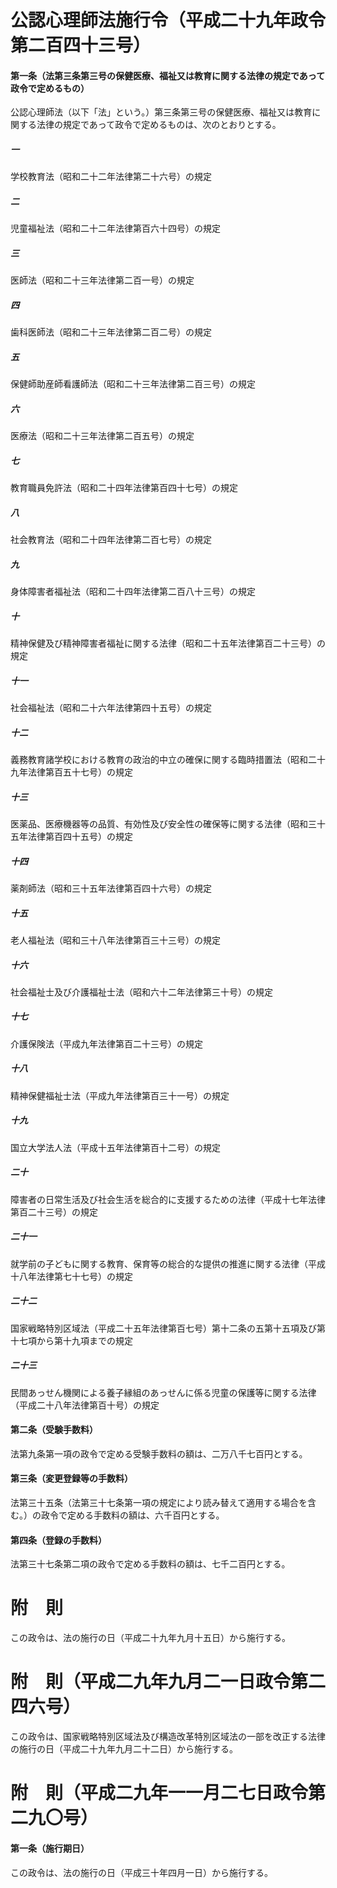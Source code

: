 # 公認心理師法施行令（平成二十九年政令第二百四十三号）
#### 第一条（法第三条第三号の保健医療、福祉又は教育に関する法律の規定であって政令で定めるもの）
公認心理師法（以下「法」という。）第三条第三号の保健医療、福祉又は教育に関する法律の規定であって政令で定めるものは、次のとおりとする。
##### 一
学校教育法（昭和二十二年法律第二十六号）の規定
##### 二
児童福祉法（昭和二十二年法律第百六十四号）の規定
##### 三
医師法（昭和二十三年法律第二百一号）の規定
##### 四
歯科医師法（昭和二十三年法律第二百二号）の規定
##### 五
保健師助産師看護師法（昭和二十三年法律第二百三号）の規定
##### 六
医療法（昭和二十三年法律第二百五号）の規定
##### 七
教育職員免許法（昭和二十四年法律第百四十七号）の規定
##### 八
社会教育法（昭和二十四年法律第二百七号）の規定
##### 九
身体障害者福祉法（昭和二十四年法律第二百八十三号）の規定
##### 十
精神保健及び精神障害者福祉に関する法律（昭和二十五年法律第百二十三号）の規定
##### 十一
社会福祉法（昭和二十六年法律第四十五号）の規定
##### 十二
義務教育諸学校における教育の政治的中立の確保に関する臨時措置法（昭和二十九年法律第百五十七号）の規定
##### 十三
医薬品、医療機器等の品質、有効性及び安全性の確保等に関する法律（昭和三十五年法律第百四十五号）の規定
##### 十四
薬剤師法（昭和三十五年法律第百四十六号）の規定
##### 十五
老人福祉法（昭和三十八年法律第百三十三号）の規定
##### 十六
社会福祉士及び介護福祉士法（昭和六十二年法律第三十号）の規定
##### 十七
介護保険法（平成九年法律第百二十三号）の規定
##### 十八
精神保健福祉士法（平成九年法律第百三十一号）の規定
##### 十九
国立大学法人法（平成十五年法律第百十二号）の規定
##### 二十
障害者の日常生活及び社会生活を総合的に支援するための法律（平成十七年法律第百二十三号）の規定
##### 二十一
就学前の子どもに関する教育、保育等の総合的な提供の推進に関する法律（平成十八年法律第七十七号）の規定
##### 二十二
国家戦略特別区域法（平成二十五年法律第百七号）第十二条の五第十五項及び第十七項から第十九項までの規定
##### 二十三
民間あっせん機関による養子縁組のあっせんに係る児童の保護等に関する法律（平成二十八年法律第百十号）の規定
#### 第二条（受験手数料）
法第九条第一項の政令で定める受験手数料の額は、二万八千七百円とする。
#### 第三条（変更登録等の手数料）
法第三十五条（法第三十七条第一項の規定により読み替えて適用する場合を含む。）の政令で定める手数料の額は、六千百円とする。
#### 第四条（登録の手数料）
法第三十七条第二項の政令で定める手数料の額は、七千二百円とする。
# 附　則
この政令は、法の施行の日（平成二十九年九月十五日）から施行する。
# 附　則（平成二九年九月二一日政令第二四六号）
この政令は、国家戦略特別区域法及び構造改革特別区域法の一部を改正する法律の施行の日（平成二十九年九月二十二日）から施行する。
# 附　則（平成二九年一一月二七日政令第二九〇号）
#### 第一条（施行期日）
この政令は、法の施行の日（平成三十年四月一日）から施行する。
